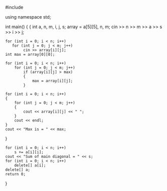 #include <iostream>

using namespace std;

int main() 
{
{
    int a, n, m, i, j, s;
        array = a[5][5], n, m;
        cin >> n >> m >> a >> s >> i >> j;

    for (int i = 0; i < n; i++)
       for (int j = 0; j < m; j++)
            cin >> array[i][j];
    int max = array[0][0];

    for (int i = 0; i < n; i++)
        for (int j = 0; j < m; j++)
            if (array[i][j] > max)
            {
                max = array[i][j];
            }

    for (int i = 0; i < n; i++)
    {
        for (int j = 0; j < m; j++)
        {
            cout << array[i][j] << " ";
        }
        cout << endl;
    }
    cout << "Max is = " << max;
}
	
	for (int i = 0; i < n; i++)
		s += a[i][i];
	cout << "Sum of main diagonal = " << s;
	for (int i = 0; i < n; i++)
		delete[] a[i];
	delete[] a;
	return 0;
}
